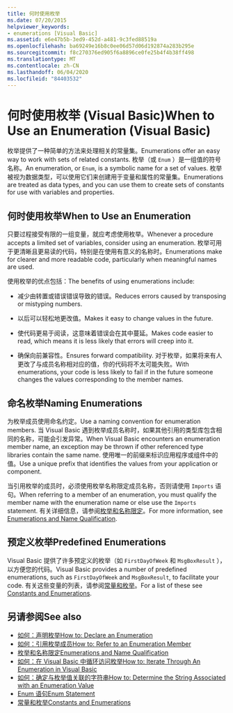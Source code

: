 ```yaml
---
title: 何时使用枚举
ms.date: 07/20/2015
helpviewer_keywords:
- enumerations [Visual Basic]
ms.assetid: e6e47b5b-3ed9-452d-a481-9c3fed88519a
ms.openlocfilehash: ba69249e16b8c0ee06d57d06d192874a283b295e
ms.sourcegitcommit: f8c270376ed905f6a8896ce0fe25b4f4b38ff498
ms.translationtype: MT
ms.contentlocale: zh-CN
ms.lasthandoff: 06/04/2020
ms.locfileid: "84403532"
---
```

# <a name="when-to-use-an-enumeration-visual-basic"></a><span data-ttu-id="23d01-102">何时使用枚举 (Visual Basic)</span><span class="sxs-lookup"><span data-stu-id="23d01-102">When to Use an Enumeration (Visual Basic)</span></span>
<span data-ttu-id="23d01-103">枚举提供了一种简单的方法来处理相关的常量集。</span><span class="sxs-lookup"><span data-stu-id="23d01-103">Enumerations offer an easy way to work with sets of related constants.</span></span> <span data-ttu-id="23d01-104">枚举（或 `Enum` ）是一组值的符号名称。</span><span class="sxs-lookup"><span data-stu-id="23d01-104">An enumeration, or `Enum`, is a symbolic name for a set of values.</span></span> <span data-ttu-id="23d01-105">枚举被视为数据类型，可以使用它们来创建用于变量和属性的常量集。</span><span class="sxs-lookup"><span data-stu-id="23d01-105">Enumerations are treated as data types, and you can use them to create sets of constants for use with variables and properties.</span></span>  
  
## <a name="when-to-use-an-enumeration"></a><span data-ttu-id="23d01-106">何时使用枚举</span><span class="sxs-lookup"><span data-stu-id="23d01-106">When to Use an Enumeration</span></span>  
 <span data-ttu-id="23d01-107">只要过程接受有限的一组变量，就应考虑使用枚举。</span><span class="sxs-lookup"><span data-stu-id="23d01-107">Whenever a procedure accepts a limited set of variables, consider using an enumeration.</span></span> <span data-ttu-id="23d01-108">枚举可用于更清晰且更易读的代码，特别是在使用有意义的名称时。</span><span class="sxs-lookup"><span data-stu-id="23d01-108">Enumerations make for clearer and more readable code, particularly when meaningful names are used.</span></span>  
  
 <span data-ttu-id="23d01-109">使用枚举的优点包括：</span><span class="sxs-lookup"><span data-stu-id="23d01-109">The benefits of using enumerations include:</span></span>  
  
- <span data-ttu-id="23d01-110">减少由转置或错误错误导致的错误。</span><span class="sxs-lookup"><span data-stu-id="23d01-110">Reduces errors caused by transposing or mistyping numbers.</span></span>  
  
- <span data-ttu-id="23d01-111">以后可以轻松地更改值。</span><span class="sxs-lookup"><span data-stu-id="23d01-111">Makes it easy to change values in the future.</span></span>  
  
- <span data-ttu-id="23d01-112">使代码更易于阅读，这意味着错误会在其中蔓延。</span><span class="sxs-lookup"><span data-stu-id="23d01-112">Makes code easier to read, which means it is less likely that errors will creep into it.</span></span>  
  
- <span data-ttu-id="23d01-113">确保向前兼容性。</span><span class="sxs-lookup"><span data-stu-id="23d01-113">Ensures forward compatibility.</span></span> <span data-ttu-id="23d01-114">对于枚举，如果将来有人更改了与成员名称相对应的值，你的代码将不太可能失败。</span><span class="sxs-lookup"><span data-stu-id="23d01-114">With enumerations, your code is less likely to fail if in the future someone changes the values corresponding to the member names.</span></span>  
  
## <a name="naming-enumerations"></a><span data-ttu-id="23d01-115">命名枚举</span><span class="sxs-lookup"><span data-stu-id="23d01-115">Naming Enumerations</span></span>  
 <span data-ttu-id="23d01-116">为枚举成员使用命名约定。</span><span class="sxs-lookup"><span data-stu-id="23d01-116">Use a naming convention for enumeration members.</span></span> <span data-ttu-id="23d01-117">当 Visual Basic 遇到枚举成员名称时，如果其他引用的类型库包含相同的名称，可能会引发异常。</span><span class="sxs-lookup"><span data-stu-id="23d01-117">When Visual Basic encounters an enumeration member name, an exception may be thrown if other referenced type libraries contain the same name.</span></span> <span data-ttu-id="23d01-118">使用唯一的前缀来标识应用程序或组件中的值。</span><span class="sxs-lookup"><span data-stu-id="23d01-118">Use a unique prefix that identifies the values from your application or component.</span></span>  
  
 <span data-ttu-id="23d01-119">当引用枚举的成员时，必须使用枚举名称限定成员名称，否则请使用 `Imports` 语句。</span><span class="sxs-lookup"><span data-stu-id="23d01-119">When referring to a member of an enumeration, you must qualify the member name with the enumeration name or else use the `Imports` statement.</span></span> <span data-ttu-id="23d01-120">有关详细信息，请参阅[枚举和名称限定](enumerations-and-name-qualification.md)。</span><span class="sxs-lookup"><span data-stu-id="23d01-120">For more information, see [Enumerations and Name Qualification](enumerations-and-name-qualification.md).</span></span>  
  
## <a name="predefined-enumerations"></a><span data-ttu-id="23d01-121">预定义枚举</span><span class="sxs-lookup"><span data-stu-id="23d01-121">Predefined Enumerations</span></span>  
 <span data-ttu-id="23d01-122">Visual Basic 提供了许多预定义的枚举（如 `FirstDayOfWeek` 和 `MsgBoxResult` ），以方便您的代码。</span><span class="sxs-lookup"><span data-stu-id="23d01-122">Visual Basic provides a number of predefined enumerations, such as `FirstDayOfWeek` and `MsgBoxResult`, to facilitate your code.</span></span> <span data-ttu-id="23d01-123">有关这些变量的列表，请参阅[常量和枚举](../../../language-reference/constants-and-enumerations.md)。</span><span class="sxs-lookup"><span data-stu-id="23d01-123">For a list of these see [Constants and Enumerations](../../../language-reference/constants-and-enumerations.md).</span></span>  
  
## <a name="see-also"></a><span data-ttu-id="23d01-124">另请参阅</span><span class="sxs-lookup"><span data-stu-id="23d01-124">See also</span></span>

- [<span data-ttu-id="23d01-125">如何：声明枚举</span><span class="sxs-lookup"><span data-stu-id="23d01-125">How to: Declare an Enumeration</span></span>](how-to-declare-enumerations.md)
- [<span data-ttu-id="23d01-126">如何：引用枚举成员</span><span class="sxs-lookup"><span data-stu-id="23d01-126">How to: Refer to an Enumeration Member</span></span>](how-to-refer-to-an-enumeration-member.md)
- [<span data-ttu-id="23d01-127">枚举和名称限定</span><span class="sxs-lookup"><span data-stu-id="23d01-127">Enumerations and Name Qualification</span></span>](enumerations-and-name-qualification.md)
- [<span data-ttu-id="23d01-128">如何：在 Visual Basic 中循环访问枚举</span><span class="sxs-lookup"><span data-stu-id="23d01-128">How to: Iterate Through An Enumeration in Visual Basic</span></span>](how-to-iterate-through-an-enumeration.md)
- [<span data-ttu-id="23d01-129">如何：确定与枚举值关联的字符串</span><span class="sxs-lookup"><span data-stu-id="23d01-129">How to: Determine the String Associated with an Enumeration Value</span></span>](how-to-determine-the-string-associated-with-an-enumeration-value.md)
- [<span data-ttu-id="23d01-130">Enum 语句</span><span class="sxs-lookup"><span data-stu-id="23d01-130">Enum Statement</span></span>](../../../language-reference/statements/enum-statement.md)
- [<span data-ttu-id="23d01-131">常量和枚举</span><span class="sxs-lookup"><span data-stu-id="23d01-131">Constants and Enumerations</span></span>](../../../language-reference/constants-and-enumerations.md)
